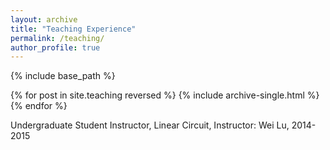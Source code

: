 ```yaml
---
layout: archive
title: "Teaching Experience"
permalink: /teaching/
author_profile: true
---
```


{% include base_path %}

{% for post in site.teaching reversed %}
  {% include archive-single.html %}
{% endfor %}

Undergraduate Student Instructor, Linear Circuit, Instructor: Wei Lu, 2014-2015 